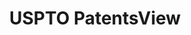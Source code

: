 ---
bigquery: https://console.cloud.google.com/bigquery?p=patents-public-data&d=patentsview&page=dataset
citation: Attribution should be given to PatentsView for use, distribution, or derivative
  works.
code: https://github.com/CSSIP-AIR/PatentsView-Code-Snippets/
contributors: USPTO
cost: None
description: 'PatentsView includes US patent data including raw data (summaries, applications,
  pregrant applications), disambugations of inventors and assignees, and inventor
  gender estimates.  Also foreign priority data, # of figures and sheets, and government
  interest statements.'
documentation: https://patentsview.org/query/builder-faqs
last_edit: Mon, 04 Apr 2022 19:02:57 GMT
location: https://patentsview.org/
maintained_by: USPTO
record_creation_timestamp: 12/2/2020 17:20:46
schema_fields: '[''rawinventor_id'', ''gi_statement'', ''lname'', ''disamb_inventor_id_20200331'',
  ''type'', ''status'', ''deceased'', ''state_fips'', ''county'', ''sector_title'',
  ''subgroup'', ''latitude'', ''rawlocation_id'', ''male_flag'', ''id'', ''disamb_assignee_id_20181127'',
  ''county_fips'', ''category_id'', ''level_one'', ''subcategory_id'', ''date'', ''patent_id'',
  ''sequence'', ''doc_type'', ''disamb_inventor_id_20171003'', ''relkind'', ''longitude'',
  ''length'', ''lawyer_id'', ''num_claims'', ''disamb_inventor_id_20191008'', ''disamb_assignee_id_20190820'',
  ''f371_date'', ''disamb_inventor_id_20181127'', ''variety'', ''ipc_class'', ''subgroup_id'',
  ''ipc_version_indicator'', ''disamb_inventor_id_20201229'', ''field_title'', ''assignee_id'',
  ''disamb_inventor_id_20180528'', ''series_code'', ''section_id'', ''exemplary'',
  ''disamb_inventor_id_20171226'', ''disamb_inventor_id_20190312'', ''location_id'',
  ''doctype'', ''country'', ''name'', ''disamb_inventor_id_20191231'', ''city'', ''citation_id'',
  ''num_figures'', ''action_date'', ''designation'', ''fname'', ''category'', ''term_extension'',
  ''male'', ''number'', ''disamb_inventor_id_20170307'', ''disamb_inventor_id_20200630'',
  ''publication_number'', ''level_three'', ''disamb_assignee_id_20191008'', ''rel_id'',
  ''kind'', ''disclaimer_date'', ''level_two'', ''application_id'', ''main_group'',
  ''classification_data_source'', ''uuid'', ''disamb_assignee_id_20191231'', ''latlong'',
  ''f102_date'', ''section'', ''text'', ''abstract'', ''dependent'', ''classification_status'',
  ''country_transformed'', ''organization_id'', ''subclass'', ''rawassignee_id'',
  ''disamb_inventor_id_20190820'', ''subclass_id'', ''contract_award_number'', ''_102_date'',
  ''disamb_assignee_id_20200630'', ''name_last'', ''num_sheets'', ''filename'', ''disamb_assignee_id_20200331'',
  ''role'', ''group'', ''subsection_id'', ''organization'', ''disamb_inventor_id_20170808'',
  ''field_id'', ''latin_name'', ''inventor_id'', ''rule_47'', ''disamb_assignee_id_20200929'',
  ''withdrawn'', ''disamb_inventor_id_20200929'', ''reldocno'', ''_371_date'', ''name_first'',
  ''group_id'', ''term_grant'', ''classification_level'', ''title'', ''classification_value'',
  ''term_disclaimer'', ''symbol_position'', ''state'', ''mainclass_id'', ''num'',
  ''attribution_status'', ''lapse_of_patent'', ''disamb_assignee_id_20190312'', ''applicant_type'']'
shortname: patentsview
tags:
- disambiguation
- United States
- gender
terms_of_use: Creative Commons Attribution 4.0 International License.
timeframe: 1963-1999
title: USPTO PatentsView
uuid: cf1780b1-e265-4e49-8d1d-83b9cfe0fd9a
---